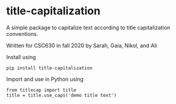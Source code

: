 # title-capitalization

A simple package to capitalize text according to title capitalization conventions.

Written for CSC630 in fall 2020 by Sarah, Gaia, Nikol, and Ali

Install using 

```pip install title-capitalization``` 

Import and use in Python using 

```
from titlecap import title
title = title.use_caps('demo title text')
```